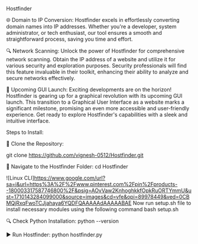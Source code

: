 Hostfinder

🌐 Domain to IP Conversion:
Hostfinder excels in effortlessly converting domain names into IP addresses. Whether you're a developer, system administrator, or tech enthusiast, our tool ensures a smooth and straightforward process, saving you time and effort.

🔍 Network Scanning:
Unlock the power of Hostfinder for comprehensive network scanning. Obtain the IP address of a website and utilize it for various security and exploration purposes. Security professionals will find this feature invaluable in their toolkit, enhancing their ability to analyze and secure networks effectively.

🚀 Upcoming GUI Launch:
Exciting developments are on the horizon! Hostfinder is gearing up for a graphical revolution with its upcoming GUI launch. This transition to a Graphical User Interface as a website marks a significant milestone, promising an even more accessible and user-friendly experience. Get ready to explore Hostfinder's capabilities with a sleek and intuitive interface.

Steps to Install:

🚀 Clone the Repository:

git clone https://github.com/vignesh-0512/Hostfinder.git

📂 Navigate to the Hostfinder Folder:
cd Hostfinder

![Linux CLI]https://www.google.com/url?sa=i&url=https%3A%2F%2Fwww.pinterest.com%2Fpin%2Fproducts--180003317587746800%2F&psig=AOvVaw2KnhoghkkfOpkRuORTYmmU&ust=1710143284099000&source=images&cd=vfe&opi=89978449&ved=0CBMQjRxqFwoTCJjahaya6YQDFQAAAAAdAAAAABAE
Now run setup.sh file to install necessary modules using the following command
bash setup.sh

🔍 Check Python Installation:
python --version

▶️ Run Hostfinder:
python hostfinder.py
